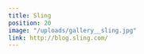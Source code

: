 ```yaml
---
title: Sling
position: 20
image: "/uploads/gallery__sling.jpg"
link: http://blog.sling.com/
---
```


